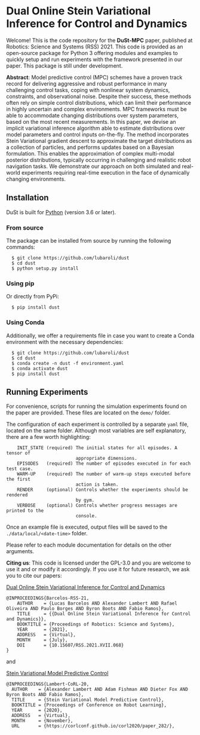 Dual Online Stein Variational Inference for Control and Dynamics
================================================================

Welcome! This is the code repository for the **DuSt-MPC** paper, published
at Robotics: Science and Systems (RSS) 2021.
This code is provided as an open-source package for Python 3 offering modules
and examples to quickly setup and run experiments with the framework
presented in our paper. This package is still under development.

**Abstract**:
Model predictive control (MPC) schemes have a proven track record for delivering
aggressive and robust performance in many challenging control tasks, coping with
nonlinear system dynamics, constraints, and observational noise. Despite their
success, these methods often rely on simple control distributions, which can
limit their performance in highly uncertain and complex environments. MPC
frameworks must be able to accommodate changing distributions over system
parameters, based on the most recent measurements. In this paper, we devise an
implicit variational inference algorithm able to estimate distributions over
model parameters and control inputs on-the-fly. The method incorporates Stein
Variational gradient descent to approximate the target distributions as a
collection of particles, and performs updates based on a Bayesian formulation.
This enables the approximation of complex multi-modal posterior distributions,
typically occurring in challenging and realistic robot navigation tasks. We
demonstrate our approach on both simulated and real-world experiments requiring
real-time execution in the face of dynamically changing environments.


Installation
------------

DuSt is built for [Python](https://www.python.org/) (version 3.6 or later).

### From source

The package can be installed from source by running the following commands:
```shell
  $ git clone https://github.com/lubaroli/dust
  $ cd dust
  $ python setup.py install
```

### Using pip
Or directly from PyPi:
```shell
  $ pip install dust
```

### Using Conda
Additionally, we offer a requirements file in case you want to create a Conda
environment with the necessary dependencies:
```shell
  $ git clone https://github.com/lubaroli/dust
  $ cd dust
  $ conda create -n dust -f environment.yaml
  $ conda activate dust
  $ pip install dust
```

Running Experiments
-------------------

For convenience, scripts for running the simulation experiments found on the
paper are provided. These files are located on the `demo/` folder.

The configuration of each experiment is controlled by a separate `yaml` file,
located on the same folder. Although most variables are self explanatory, there
are a few worth highlighting:

```
    INIT_STATE (required) The initial states for all episodes. A tensor of
                          appropriate dimensions.
    EPISODES   (required) The number of episodes executed in for each test case.
    WARM-UP    (required) The number of warm-up steps executed before the first
                          action is taken.
    RENDER     (optional) Controls whether the experiments should be rendered
                          by gym.
    VERBOSE    (optional) Controls whether progress messages are printed to the
                          console.
```

Once an example file is executed, output files will be saved to the
`./data/local/<date-time>` folder.

Please refer to each module documentation for details on the other arguments.

**Citing us**:
This code is licensed under the GPL-3.0 and you are welcome to use it and or
modify it accordingly. If you use it for future research, we ask you to cite
our papers:

[Dual Online Stein Variational Inference for Control and Dynamics](http://www.roboticsproceedings.org/rss17/p068.pdf)
```
@INPROCEEDINGS{Barcelos-RSS-21, 
    AUTHOR    = {Lucas Barcelos AND Alexander Lambert AND Rafael Oliveira AND Paulo Borges AND Byron Boots AND Fabio Ramos}, 
    TITLE     = {{Dual Online Stein Variational Inference for Control and Dynamics}}, 
    BOOKTITLE = {Proceedings of Robotics: Science and Systems}, 
    YEAR      = {2021}, 
    ADDRESS   = {Virtual}, 
    MONTH     = {July}, 
    DOI       = {10.15607/RSS.2021.XVII.068} 
} 
```

and

[Stein Variational Model Predictive Control](https://corlconf.github.io/corl2020/paper_282/)

```
@INPROCEEDINGS{Lambert-CoRL-20, 
  AUTHOR    = {Alexander Lambert AND Adam Fishman AND Dieter Fox AND Byron Boots AND Fabio Ramos},
  TITLE     = {Stein Variational Model Predictive Control},
  BOOKTITLE = {Proceedings of Conference on Robot Learning},
  YEAR      = {2020},
  ADDRESS   = {Virtual},
  MONTH     = {November},
  URL       = {https://corlconf.github.io/corl2020/paper_282/},
```
